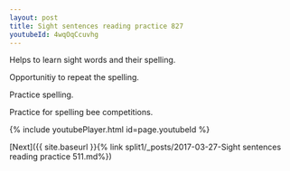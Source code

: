 ```yaml
---
layout: post
title: Sight sentences reading practice 827
youtubeId: 4wqOqCcuvhg
---
```

 
 
Helps to learn sight words and their spelling.

Opportunitiy to repeat the spelling. 

Practice spelling. 
 
Practice for spelling bee competitions. 
 
{% include youtubePlayer.html id=page.youtubeId %}
 
 

[Next]({{ site.baseurl }}{% link  split1/_posts/2017-03-27-Sight sentences reading practice 511.md%})
 
